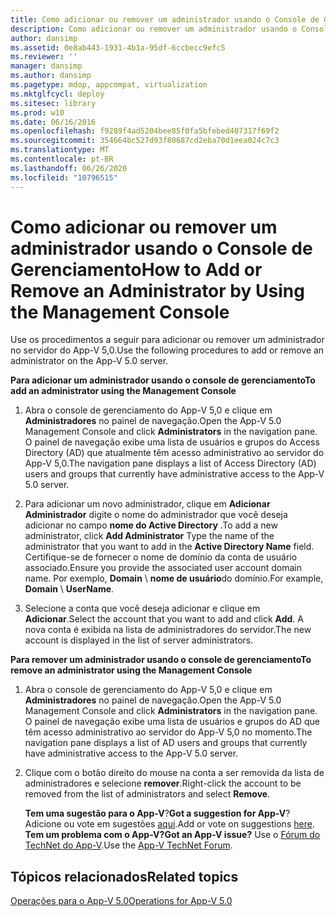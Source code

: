 ```yaml
---
title: Como adicionar ou remover um administrador usando o Console de Gerenciamento
description: Como adicionar ou remover um administrador usando o Console de Gerenciamento
author: dansimp
ms.assetid: 0e8ab443-1931-4b1a-95df-6ccbecc9efc5
ms.reviewer: ''
manager: dansimp
ms.author: dansimp
ms.pagetype: mdop, appcompat, virtualization
ms.mktglfcycl: deploy
ms.sitesec: library
ms.prod: w10
ms.date: 06/16/2016
ms.openlocfilehash: f9289f4ad5204bee85f0fa5bfebed407317f69f2
ms.sourcegitcommit: 354664bc527d93f80687cd2eba70d1eea024c7c3
ms.translationtype: MT
ms.contentlocale: pt-BR
ms.lasthandoff: 06/26/2020
ms.locfileid: "10796515"
---
```

# <span data-ttu-id="48586-103">Como adicionar ou remover um administrador usando o Console de Gerenciamento</span><span class="sxs-lookup"><span data-stu-id="48586-103">How to Add or Remove an Administrator by Using the Management Console</span></span>


<span data-ttu-id="48586-104">Use os procedimentos a seguir para adicionar ou remover um administrador no servidor do App-V 5,0.</span><span class="sxs-lookup"><span data-stu-id="48586-104">Use the following procedures to add or remove an administrator on the App-V 5.0 server.</span></span>

**<span data-ttu-id="48586-105">Para adicionar um administrador usando o console de gerenciamento</span><span class="sxs-lookup"><span data-stu-id="48586-105">To add an administrator using the Management Console</span></span>**

1.  <span data-ttu-id="48586-106">Abra o console de gerenciamento do App-V 5,0 e clique em **Administradores** no painel de navegação.</span><span class="sxs-lookup"><span data-stu-id="48586-106">Open the App-V 5.0 Management Console and click **Administrators** in the navigation pane.</span></span> <span data-ttu-id="48586-107">O painel de navegação exibe uma lista de usuários e grupos do Access Directory (AD) que atualmente têm acesso administrativo ao servidor do App-V 5,0.</span><span class="sxs-lookup"><span data-stu-id="48586-107">The navigation pane displays a list of Access Directory (AD) users and groups that currently have administrative access to the App-V 5.0 server.</span></span>

2.  <span data-ttu-id="48586-108">Para adicionar um novo administrador, clique em **Adicionar Administrador** digite o nome do administrador que você deseja adicionar no campo **nome do Active Directory** .</span><span class="sxs-lookup"><span data-stu-id="48586-108">To add a new administrator, click **Add Administrator** Type the name of the administrator that you want to add in the **Active Directory Name** field.</span></span> <span data-ttu-id="48586-109">Certifique-se de fornecer o nome de domínio da conta de usuário associado.</span><span class="sxs-lookup"><span data-stu-id="48586-109">Ensure you provide the associated user account domain name.</span></span> <span data-ttu-id="48586-110">Por exemplo, **Domain**  \\  **nome de usuário**do domínio.</span><span class="sxs-lookup"><span data-stu-id="48586-110">For example, **Domain** \\ **UserName**.</span></span>

3.  <span data-ttu-id="48586-111">Selecione a conta que você deseja adicionar e clique em **Adicionar**.</span><span class="sxs-lookup"><span data-stu-id="48586-111">Select the account that you want to add and click **Add**.</span></span> <span data-ttu-id="48586-112">A nova conta é exibida na lista de administradores do servidor.</span><span class="sxs-lookup"><span data-stu-id="48586-112">The new account is displayed in the list of server administrators.</span></span>

**<span data-ttu-id="48586-113">Para remover um administrador usando o console de gerenciamento</span><span class="sxs-lookup"><span data-stu-id="48586-113">To remove an administrator using the Management Console</span></span>**

1.  <span data-ttu-id="48586-114">Abra o console de gerenciamento do App-V 5,0 e clique em **Administradores** no painel de navegação.</span><span class="sxs-lookup"><span data-stu-id="48586-114">Open the App-V 5.0 Management Console and click **Administrators** in the navigation pane.</span></span> <span data-ttu-id="48586-115">O painel de navegação exibe uma lista de usuários e grupos do AD que têm acesso administrativo ao servidor do App-V 5,0 no momento.</span><span class="sxs-lookup"><span data-stu-id="48586-115">The navigation pane displays a list of AD users and groups that currently have administrative access to the App-V 5.0 server.</span></span>

2.  <span data-ttu-id="48586-116">Clique com o botão direito do mouse na conta a ser removida da lista de administradores e selecione **remover**.</span><span class="sxs-lookup"><span data-stu-id="48586-116">Right-click the account to be removed from the list of administrators and select **Remove**.</span></span>

    <span data-ttu-id="48586-117">**Tem uma sugestão para o App-V**?</span><span class="sxs-lookup"><span data-stu-id="48586-117">**Got a suggestion for App-V**?</span></span> <span data-ttu-id="48586-118">Adicione ou vote em sugestões [aqui](http://appv.uservoice.com/forums/280448-microsoft-application-virtualization).</span><span class="sxs-lookup"><span data-stu-id="48586-118">Add or vote on suggestions [here](http://appv.uservoice.com/forums/280448-microsoft-application-virtualization).</span></span> **<span data-ttu-id="48586-119">Tem um problema com o App-V?</span><span class="sxs-lookup"><span data-stu-id="48586-119">Got an App-V issue?</span></span>** <span data-ttu-id="48586-120">Use o [Fórum do TechNet do App-V](https://social.technet.microsoft.com/Forums/home?forum=mdopappv).</span><span class="sxs-lookup"><span data-stu-id="48586-120">Use the [App-V TechNet Forum](https://social.technet.microsoft.com/Forums/home?forum=mdopappv).</span></span>

## <span data-ttu-id="48586-121">Tópicos relacionados</span><span class="sxs-lookup"><span data-stu-id="48586-121">Related topics</span></span>


[<span data-ttu-id="48586-122">Operações para o App-V 5.0</span><span class="sxs-lookup"><span data-stu-id="48586-122">Operations for App-V 5.0</span></span>](operations-for-app-v-50.md)

 

 





